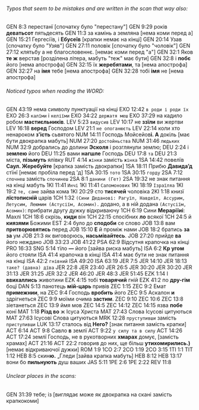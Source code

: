 ###### Typos that seem to be mistakes and are written in the scan that way also:
GEN 8:3 перестанї [спочатку було "перестану"]
GEN 9:29 років **деватьсот** пятьдесять
GEN 11:3 за камінь а земляна [нема коми перед а]
GEN 15:21 Гергесіїв, і **Ебусеїв** [крапки немає на кінці]
GEN 20:14 Узав [спочатку було "Узяв"]
GEN 27:11 половік [спочатку було "чоловік"]
GEN 27:12 клятьбу а не благословеннє. [немає коми перед "а"]
GEN 32:1 Яков **те ж** верстав [розділена літера, мабуть "теж" має бути]
GEN 32:8 і **побє** його [нема апострофа]
GEN 32:15 їх **жеребятами**, та [нема апострофа]
GEN 32:27 на **імя** тебе [нема апострофа]
GEN 32:28 тобі **імя** не [нема апострофа]

###### Noticed typos when reading the WORD:
GEN 43:19 нема символу пунктуації на кінці
EXO 12:42 `в роди і роди їх`
EXO 26:3 `калїми` і `келіїми`
EXO 34:22 `держатя меш`
EXO 37:29 на кадило робом **мастиєльників**.
LEV 5:23 `видусив`
LEV 10:17 не **ззїли** ви жертви
LEV 16:18 **веред** Господом
LEV 21:1 `не опоганюєть`
LEV 22:14 коли хто ненароком **зʼість** сьвятого
NUM 14:11 Господь Мойсейов**і. А** докіль [має бути двокрапка мабуть]
NUM 27:20 `достойньства`
NUM 31:46 `людьких`
NUM 32:9 добрались до долини **Эсколя** і розглянули землю;
DEU 2:24 і **землею** його
DEU 11:25 вами **нагшле** Господь
DEU 17:8 `та`
DEU 21:3 міста, **пізьмуть** ялівку
RUT 4:14 `жінки` замість `жінка`
1SA 14:42 повелїв **Саул. Жеребуйте** [крапка замість двокрапки]
1SA 18:11 Прибю **Давидаʼд** стїнї [немає пробіла перед 'д]
1SA 30:15 `тото`
1SA 30:15 `горду`
2SA 7:12 `спочнеш` замість `спочинеш`
2SA 8:1 `данини (Гет)`
2SA 19:32 не знак питання на кінці мабуть
1KI 11:41 `Инчі`
1KI 11:41 `Саломонових`
1KI 18:19 `Ізраїляа`
1KI 19:2 `те, саме` зайва кома
1KI 20:29 сто **тисячей** чоловіка
2KI 1:18 книзї **лїстописній** царів
1CH 1:32 `(Сини Деданові: Рагуїл, Навдеїл, Ассурим, Летусим, Леюмим (Астусіїм, Асомин).` додано, а в ній додана `(Астусіїм, Асомин)`: прибрати другу дужку відкриваючу
1CH 6:19 Сини **Мераріїиі**: Махлі
1CH 18:6 скрізь, **киди** він
1CH 22:15 спосібних **ло** всякої
1CH 24:5 й **киязями** Божими
EST 2:4 було до **сподоби** се слово
JOB 13:8 вам **притворювятись** перед
JOB 15:10 **Е** й проміж нами
JOB 18:2 братись **за за** ум
JOB 21:3 як виговорюсь, **насьмівайтесь**.
JOB 27:20 прийде **ва** його неждано
JOB 33:23
JOB 41:22
PSA 62:9 Відсутня крапочка на кінці
PRO 16:33
SNG 5:14 тїло **—** його [зайва риска мабуть]
ISA 6:2 **Кр угом** його стояли
ISA 41:4 крапочка в кінці
ISA 41:4 має бути не знак питання на кінці
ISA 42:2 `гнівний`
ISA 49:20
ISA 63:19
JER 7:5
JER 14:10
JER 18:13 `таке? (давна) дїва`
JER 22:8
JER 23:40
JER 26:5
JER 30:20
JER 30:20
JER 31:13
JER 31:25
JER 32:2
JER 46:20
JER 48:3
JER 51:45
EZK 1:14 І **ввихаллись** животини
EZK 4:15 тобі **товарячий** гній
EZK 41:2 по **дру-гім** боцї
DAN 5:13 панотець **мій-царь** привів
ZEC 1:15
ZEC 9:2 Емат **примежнии**, на
ZEC 9:4 Господь **вробить** його
ZEC 9:5 Аскалон **и** здрігнеться
ZEC 9:9 моїми очима **застим**.
ZEC 9:10
ZEC 10:6
ZEC 13:8 зіетанеться
ZEC 13:9 ймя мов
ZEC 14:5
ZEC 14:12
ZEC 14:15 язва **побе** конї
MAT 1:18 **Різд во** ж Ісуса Христа
MAT 27:43 Слова Ісусові цитуються
MAT 27:63 Ісусові Слова цитуються
MRK 12:28 `пруступивши` замість `приступивши`
LUK 13:17 сталось від **Него?** [знак питання замість крапки]
ACT 6:14
ACT 9:8 Савло **в** землї
ACT 9:22 `у силу та в силу`
ACT 14:26
ACT 17:24 землї Господь, не в рукотворних **хмарах** домує, [замість храмах]
ACT 21:16
ACT 22:2 говорив до них, ще більш **утихомирились.)** [немає відкриваючої дужки]
ROM 1:9
1CO 2:7
2CO 1:19
2CO 3:15
1TI 1:1
TIT 1:12
HEB 8:5 скин**ю.** „Гледи [зайва крапка мабуть]
HEB 8:12
HEB 13:17 вони бо **пильнують** душ ваших
JAS 5:11
1PE 2:6
1PE 2:22
REV 11:8

###### Unclear places in the scans:
GEN 31:39 тебе; із [виглядає може як двокрапка на скані замість крапкокоми]